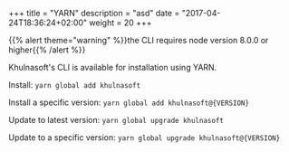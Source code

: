 +++
title = "YARN"
description = "asd"
date = "2017-04-24T18:36:24+02:00"
weight = 20
+++

{{% alert theme="warning" %}}the CLI requires node version 8.0.0 or higher{{% /alert %}}

Khulnasoft's CLI is available for installation using YARN.

Install:
`yarn global add khulnasoft`

Install a specific version:
`yarn global add khulnasoft@{VERSION}`

Update to latest version:
`yarn global upgrade khulnasoft`

Update to a specific version:
`yarn global upgrade khulnasoft@{VERSION}`
